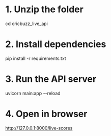 # 1. Unzip the folder
cd cricbuzz_live_api

# 2. Install dependencies
pip install -r requirements.txt

# 3. Run the API server
uvicorn main:app --reload

# 4. Open in browser
http://127.0.0.1:8000/live-scores
